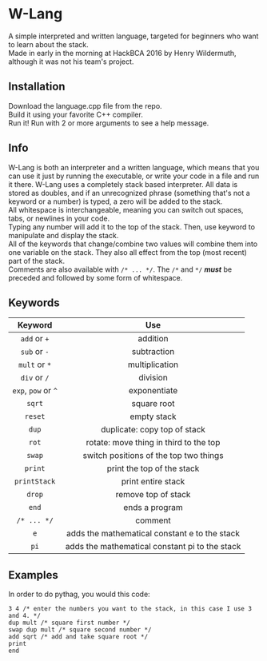 # W-Lang
A simple interpreted and written language, targeted for beginners who want to learn about the stack.  
Made in early in the morning at HackBCA 2016 by Henry Wildermuth, although it was not his team's project.

## Installation
Download the language.cpp file from the repo.  
Build it using your favorite C++ compiler.  
Run it!  Run with 2 or more arguments to see a help message.

## Info
W-Lang is both an interpreter and a written language, which means that you can use it just by running the executable, or write your code in a file and run it there.
W-Lang uses a completely stack based interpreter. All data is stored as doubles, and if an unrecognized phrase (something that's not a keyword or a number) is typed, a zero will be added to the stack.  
All whitespace is interchangeable, meaning you can switch out spaces, tabs, or newlines in your code.  
Typing any number will add it to the top of the stack. Then, use keyword to manipulate and display the stack.  
All of the keywords that change/combine two values will combine them into one variable on the stack.  They also all effect from the top (most recent) part of the stack.  
Comments are also available with `/* ... */`. The `/*` and `*/` **_must_** be preceded and followed by some form of whitespace.

## Keywords
| Keyword| Use |
| :----: | :-: |
| `add` or `+`  | addition |
| `sub` or `-`  | subtraction |
| `mult` or `*` | multiplication |
| `div` or `/`  | division |
| `exp`, `pow` or `^`  | exponentiate |
| `sqrt`     | square root |
| `reset`     | empty stack |
| `dup`     | duplicate: copy top of stack |
| `rot`     | rotate: move thing in third to the top |
| `swap`     | switch positions of the top two things |
| `print`     | print the top of the stack |
| `printStack`     | print entire stack |
| `drop`     | remove top of stack |
| `end`     | ends a program |
| `/* ... */`     | comment |
| `e` | adds the mathematical constant e to the stack |
| `pi` | adds the mathematical constant pi to the stack |

## Examples
In order to do pythag, you would this code:
```
3 4 /* enter the numbers you want to the stack, in this case I use 3 and 4. */
dup mult /* square first number */
swap dup mult /* square second number */
add sqrt /* add and take square root */
print
end
```
